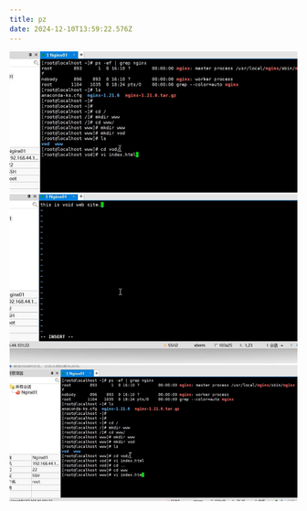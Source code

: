 ```yaml
---
title: pz
date: 2024-12-10T13:59:22.576Z
---
```


![image.png](https://github.com/QRRRRRRH/tinymind-blog/blob/main/assets/images/2024-12-09/1733783145465.png?raw=true)
![image.png](https://github.com/QRRRRRRH/tinymind-blog/blob/main/assets/images/2024-12-09/1733783251581.png?raw=true)
![image.png](https://github.com/QRRRRRRH/tinymind-blog/blob/main/assets/images/2024-12-09/1733783334594.png?raw=true)